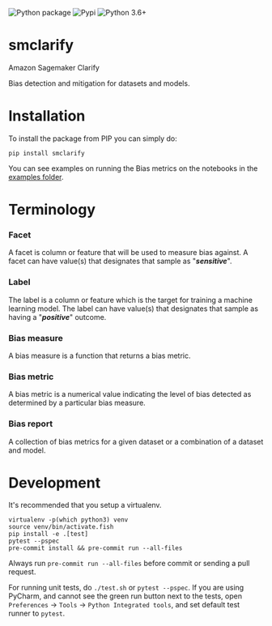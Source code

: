 ![Python package](https://github.com/aws/amazon-sagemaker-clarify/workflows/Python%20package/badge.svg)
![Pypi](https://img.shields.io/pypi/v/smclarify.svg?maxAge=60)
![Python 3.6+](https://img.shields.io/badge/python-3.6+-blue.svg?style=flat)

# smclarify

Amazon Sagemaker Clarify

Bias detection and mitigation for datasets and models.


# Installation

To install the package from PIP you can simply do:

```
pip install smclarify
```

You can see examples on running the Bias metrics on the notebooks in the [examples folder](https://github.com/aws/amazon-sagemaker-clarify/tree/master/examples).


# Terminology

### Facet
A facet is column or feature that will be used to measure bias against. A facet can have value(s) that designates that sample as "***sensitive***".

### Label
The label is a column or feature which is the target for training a machine learning model. The label can have value(s) that designates that sample as having a "***positive***" outcome.

### Bias measure
A bias measure is a function that returns a bias metric.

### Bias metric
A bias metric is a numerical value indicating the level of bias detected as determined by a particular bias measure.

### Bias report
A collection of bias metrics for a given dataset or a combination of a dataset and model.

# Development

It's recommended that you setup a virtualenv.

```
virtualenv -p(which python3) venv
source venv/bin/activate.fish
pip install -e .[test]
pytest --pspec
pre-commit install && pre-commit run --all-files
```

Always run `pre-commit run --all-files` before commit or sending a pull request.


For running unit tests, do `./test.sh` or `pytest --pspec`. If you are using PyCharm, and cannot see the green run button next to the tests, open `Preferences` -> `Tools` -> `Python Integrated tools`, and set default test runner to `pytest`.
